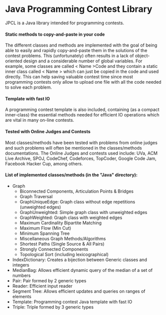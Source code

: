 # Java Programming Contest Library

JPCL is a Java library intended for programming contests.

#### Static methods to copy-and-paste in your code
The different classes and methods are implemented with the goal of being able to easily and rapidly copy-and-paste them in the solutions of the contest problems. This (unfortunately) often results in a lack of object-oriented design and a considerable number of global variables. For example, some classes are called < Name >Code and they contain a static inner class called < Name > which can just be copied in the code and used directly. This can help saving valuable contest time since most programming contests only allow to upload one file with all the code needed to solve each problem.

#### Template with fast IO
A programming contest template is also included, containing (as a compact inner-class) the essential methods needed for efficient IO operations which are vital in many on-line contests.

#### Tested with Online Judges and Contests
Most classes/methods have been tested with problems from online judges and such problems will often be mentioned in the classes/methods documentations. The Online Judges and contests used include: UVa, ACM Live Archive, SPOJ, CodeChef, Codeforces, TopCoder, Google Code Jam, Facebook Hacker Cup, among others.

#### List of implemented classes/methods (in the "Java" directory):

* Graph
  * Biconnected Components, Articulation Points & Bridges
  * Graph Traversal
  * GraphUniqueEdge: Graph class without edge repetitions (unweighted edges)
  * GraphUnweighted: Simple graph class with unweighted edges
  * GraphWeighted: Graph class with weighted edges
  * Maximum Cardinality Bipartite Matching
  * Maximum Flow (Min Cut)
  * Minimum Spanning Tree
  * Miscellaneous Graph Methods/Algorithms
  * Shortest Paths (Single Source & All Pairs)
  * Strongly Connected Components
  * Topological Sort (including lexicographical)
* IndexDictionary: Creates a bijection between Generic classes and integers
* MedianBag: Allows efficient dynamic query of the median of a set of numbers
* Pair: Pair formed by 2 generic types
* Reader: Efficient input reader
* Segment Tree: Allows efficient updates and queries on ranges of elements
* Template: Programming contest Java template with fast IO
* Triple: Triple formed by 3 generic types

